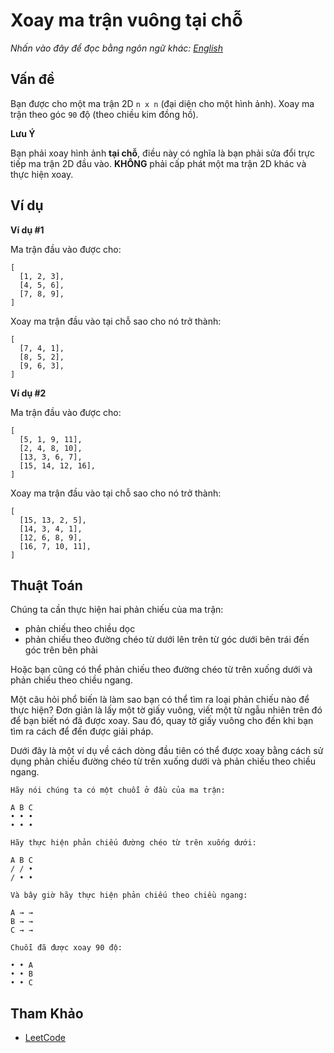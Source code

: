 # Xoay ma trận vuông tại chỗ

_Nhấn vào đây để đọc bằng ngôn ngữ khác:_
[_English_](README.en-EN.md)

## Vấn đề

Bạn được cho một ma trận 2D `n x n` (đại diện cho một hình ảnh).
Xoay ma trận theo góc `90` độ (theo chiều kim đồng hồ).

**Lưu Ý**

Bạn phải xoay hình ảnh **tại chỗ**, điều này có nghĩa là bạn
phải sửa đổi trực tiếp ma trận 2D đầu vào. **KHÔNG** phải cấp
phát một ma trận 2D khác và thực hiện xoay.

## Ví dụ

**Ví dụ #1**

Ma trận đầu vào được cho:

```
[
  [1, 2, 3],
  [4, 5, 6],
  [7, 8, 9],
]
```

Xoay ma trận đầu vào tại chỗ sao cho nó trở thành:

```
[
  [7, 4, 1],
  [8, 5, 2],
  [9, 6, 3],
]
```

**Ví dụ #2**

Ma trận đầu vào được cho:

```
[
  [5, 1, 9, 11],
  [2, 4, 8, 10],
  [13, 3, 6, 7],
  [15, 14, 12, 16],
]
```

Xoay ma trận đầu vào tại chỗ sao cho nó trở thành:

```
[
  [15, 13, 2, 5],
  [14, 3, 4, 1],
  [12, 6, 8, 9],
  [16, 7, 10, 11],
]
```

## Thuật Toán

Chúng ta cần thực hiện hai phản chiếu của ma trận:

- phản chiếu theo chiều dọc
- phản chiếu theo đường chéo từ dưới lên trên từ góc dưới bên trái đến góc trên bên phải

Hoặc bạn cũng có thể phản chiếu theo đường chéo từ trên xuống dưới và phản chiếu theo chiều ngang.

Một câu hỏi phổ biến là làm sao bạn có thể tìm ra loại phản chiếu nào để thực hiện? Đơn giản là lấy một tờ giấy vuông, viết một từ ngẫu nhiên trên đó để bạn biết nó đã được xoay. Sau đó, quay tờ giấy vuông cho đến khi bạn tìm ra cách để đến được giải pháp.

Dưới đây là một ví dụ về cách dòng đầu tiên có thể được xoay bằng cách sử dụng phản chiếu đường chéo từ trên xuống dưới và phản chiếu theo chiều ngang.

```
Hãy nói chúng ta có một chuỗi ở đầu của ma trận:

A B C
• • •
• • •

Hãy thực hiện phản chiếu đường chéo từ trên xuống dưới:

A B C
/ / •
/ • •

Và bây giờ hãy thực hiện phản chiếu theo chiều ngang:

A → →
B → →
C → →

Chuỗi đã được xoay 90 độ:

• • A
• • B
• • C
```

## Tham Khảo

- [LeetCode](https://leetcode.com/problems/rotate-image/description/)
